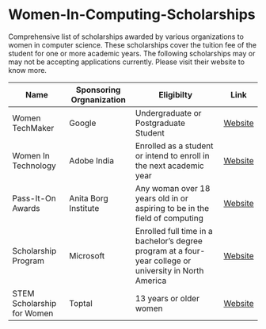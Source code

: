 # Women-In-Computing-Scholarships

Comprehensive list of scholarships awarded by various organizations to women in computer science. These scholarships cover the tuition fee of the student for one or more academic years. The following scholarships may or may not be accepting applications currently. Please visit their website to know more. 

| Name | Sponsoring Orgnanization | Eligibilty | Link |
|----------|-------------|------------------|------------|
| Women TechMaker | Google | Undergraduate or Postgraduate Student | [Website](https://www.womentechmakers.com/scholars) |
| Women In Technology | Adobe India | Enrolled as a student or intend to enroll in the next academic year | [Website](http://www.adobe.com/careers/university/india-women-tech.html) |
| Pass-It-On Awards | Anita Borg Institute | Any woman over 18 years old in or aspiring to be in the field of computing | [Website](http://anitaborg.org/awards-grants/pass-it-on-awards-program/) |
| Scholarship Program | Microsoft | Enrolled full time in a bachelor’s degree program at a four-year college or university in North America | [Website](https://careers.microsoft.com/students/scholarships) |
| STEM Scholarship for Women | Toptal | 13 years or older women | [Website](https://www.toptal.com/scholarships)|

